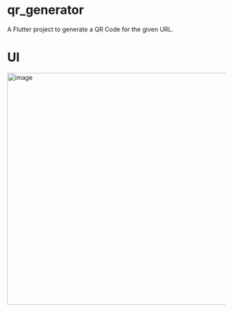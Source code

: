 # qr_generator

A Flutter project to generate a QR Code for the given URL.

# UI 

<img width="534" alt="image" src="https://github.com/user-attachments/assets/46f1730d-db6c-481c-a7c1-e34fea892880">

